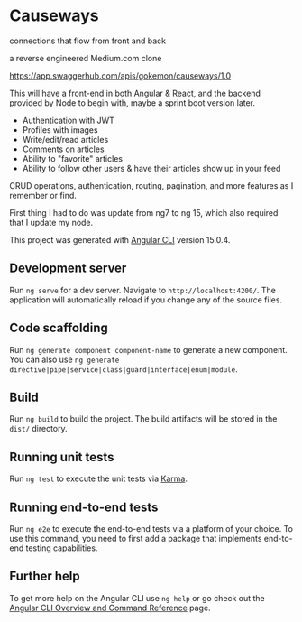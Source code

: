 # Causeways

connections that flow from front and back

a reverse engineered Medium.com clone

https://app.swaggerhub.com/apis/gokemon/causeways/1.0

This will have a front-end in both Angular & React, and the backend provided by Node to begin with, maybe a sprint boot version later.
* Authentication with JWT
* Profiles with images
* Write/edit/read articles
* Comments on articles
* Ability to "favorite" articles
* Ability to follow other users & have their articles show up in your feed

CRUD operations, authentication, routing, pagination, and more features as I remember or find.


First thing I had to do was update from ng7 to ng 15, which also required that I update my node. 

This project was generated with [Angular CLI](https://github.com/angular/angular-cli) version 15.0.4.

## Development server

Run `ng serve` for a dev server. Navigate to `http://localhost:4200/`. The application will automatically reload if you change any of the source files.

## Code scaffolding

Run `ng generate component component-name` to generate a new component. You can also use `ng generate directive|pipe|service|class|guard|interface|enum|module`.

## Build

Run `ng build` to build the project. The build artifacts will be stored in the `dist/` directory.

## Running unit tests

Run `ng test` to execute the unit tests via [Karma](https://karma-runner.github.io).

## Running end-to-end tests

Run `ng e2e` to execute the end-to-end tests via a platform of your choice. To use this command, you need to first add a package that implements end-to-end testing capabilities.

## Further help

To get more help on the Angular CLI use `ng help` or go check out the [Angular CLI Overview and Command Reference](https://angular.io/cli) page.
